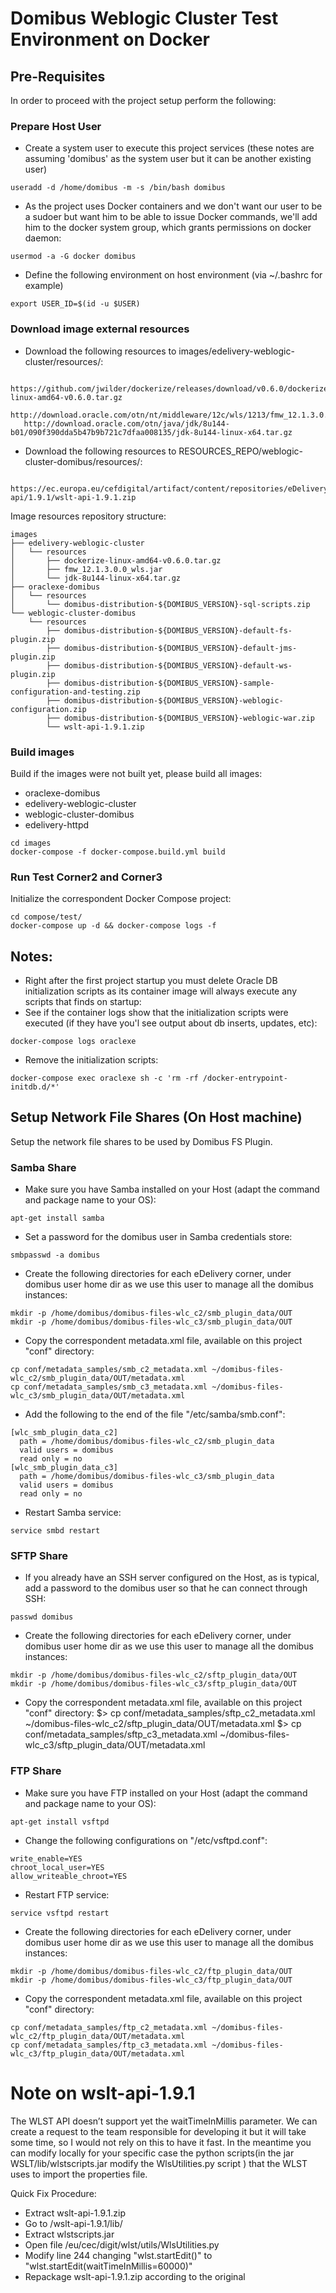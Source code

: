# Domibus Weblogic Cluster Test Environment on Docker

## Pre-Requisites 

In order to proceed with the project setup perform the following:

### Prepare Host User

* Create a system user to execute this project services 
(these notes are assuming 'domibus' as the system user but it can be another existing user)
```
useradd -d /home/domibus -m -s /bin/bash domibus
```   
* As the project uses Docker containers and we don't want our user to be a sudoer but want him to be able to issue Docker commands, we'll add him to the docker system group, which grants permissions on docker daemon:
```
usermod -a -G docker domibus
```
* Define the following environment on host environment (via ~/.bashrc for example)
```
export USER_ID=$(id -u $USER)
```

### Download image external resources

* Download the following resources to images/edelivery-weblogic-cluster/resources/:
```
   https://github.com/jwilder/dockerize/releases/download/v0.6.0/dockerize-linux-amd64-v0.6.0.tar.gz
   http://download.oracle.com/otn/nt/middleware/12c/wls/1213/fmw_12.1.3.0.0_wls.jar
   http://download.oracle.com/otn/java/jdk/8u144-b01/090f390dda5b47b9b721c7dfaa008135/jdk-8u144-linux-x64.tar.gz
```
* Download the following resources to RESOURCES_REPO/weblogic-cluster-domibus/resources/:
```
   https://ec.europa.eu/cefdigital/artifact/content/repositories/eDelivery/eu/europa/ec/digit/ipcis/wslt-api/1.9.1/wslt-api-1.9.1.zip
```

Image resources repository structure:
```
images
├── edelivery-weblogic-cluster
│   └── resources
│       ├── dockerize-linux-amd64-v0.6.0.tar.gz
│       ├── fmw_12.1.3.0.0_wls.jar
│       └── jdk-8u144-linux-x64.tar.gz
├── oraclexe-domibus
│   └── resources
│       └── domibus-distribution-${DOMIBUS_VERSION}-sql-scripts.zip
└── weblogic-cluster-domibus
    └── resources
        ├── domibus-distribution-${DOMIBUS_VERSION}-default-fs-plugin.zip
        ├── domibus-distribution-${DOMIBUS_VERSION}-default-jms-plugin.zip
        ├── domibus-distribution-${DOMIBUS_VERSION}-default-ws-plugin.zip
        ├── domibus-distribution-${DOMIBUS_VERSION}-sample-configuration-and-testing.zip
        ├── domibus-distribution-${DOMIBUS_VERSION}-weblogic-configuration.zip
        ├── domibus-distribution-${DOMIBUS_VERSION}-weblogic-war.zip
        └── wslt-api-1.9.1.zip
```

### Build images

Build if the images were not built yet, please build all images:
* oraclexe-domibus
* edelivery-weblogic-cluster
* weblogic-cluster-domibus
* edelivery-httpd

```
cd images
docker-compose -f docker-compose.build.yml build
```

### Run Test Corner2 and Corner3

Initialize the correspondent Docker Compose project:
```
cd compose/test/
docker-compose up -d && docker-compose logs -f
```
Notes:
- 

* Right after the first project startup you must delete Oracle DB initialization scripts as its container image will always execute any scripts that finds on startup:
* See if the container logs show that the initialization scripts were executed (if they have you'l see output about db inserts, updates, etc):
```
docker-compose logs oraclexe
```
* Remove the initialization scripts:
```
docker-compose exec oraclexe sh -c 'rm -rf /docker-entrypoint-initdb.d/*'
```

## Setup Network File Shares (On Host machine)

Setup the network file shares to be used by Domibus FS Plugin.

### Samba Share

* Make sure you have Samba installed on your Host (adapt the command and package name to your OS):
```
apt-get install samba
```
* Set a password for the domibus user in Samba credentials store:
```
smbpasswd -a domibus
```
* Create the following directories for each eDelivery corner, under domibus user home dir as we use this user to manage all the domibus instances:
```   
mkdir -p /home/domibus/domibus-files-wlc_c2/smb_plugin_data/OUT
mkdir -p /home/domibus/domibus-files-wlc_c3/smb_plugin_data/OUT
```
* Copy the correspondent metadata.xml file, available on this project "conf" directory:
```
cp conf/metadata_samples/smb_c2_metadata.xml ~/domibus-files-wlc_c2/smb_plugin_data/OUT/metadata.xml
cp conf/metadata_samples/smb_c3_metadata.xml ~/domibus-files-wlc_c3/smb_plugin_data/OUT/metadata.xml
```
* Add the following to the end of the file "/etc/samba/smb.conf":
```
[wlc_smb_plugin_data_c2]
  path = /home/domibus/domibus-files-wlc_c2/smb_plugin_data
  valid users = domibus
  read only = no
[wlc_smb_plugin_data_c3]
  path = /home/domibus/domibus-files-wlc_c3/smb_plugin_data
  valid users = domibus
  read only = no
```
* Restart Samba service:
```
service smbd restart
```

### SFTP Share

* If you already have an SSH server configured on the Host, as is typical, add a password to the domibus user so that he can connect through SSH:
```
passwd domibus
```
* Create the following directories for each eDelivery corner, under domibus user home dir as we use this user to manage all the domibus instances:
```
mkdir -p /home/domibus/domibus-files-wlc_c2/sftp_plugin_data/OUT
mkdir -p /home/domibus/domibus-files-wlc_c3/sftp_plugin_data/OUT
```
* Copy the correspondent metadata.xml file, available on this project "conf" directory:
   $> cp conf/metadata_samples/sftp_c2_metadata.xml ~/domibus-files-wlc_c2/sftp_plugin_data/OUT/metadata.xml
   $> cp conf/metadata_samples/sftp_c3_metadata.xml ~/domibus-files-wlc_c3/sftp_plugin_data/OUT/metadata.xml

### FTP Share

* Make sure you have FTP installed on your Host (adapt the command and package name to your OS):
```
apt-get install vsftpd
```
* Change the following configurations on "/etc/vsftpd.conf":
```
write_enable=YES
chroot_local_user=YES
allow_writeable_chroot=YES
```
* Restart FTP service:
```
service vsftpd restart
```
* Create the following directories for each eDelivery corner, under domibus user home dir as we use this user to manage all the domibus instances:
```
mkdir -p /home/domibus/domibus-files-wlc_c2/ftp_plugin_data/OUT
mkdir -p /home/domibus/domibus-files-wlc_c3/ftp_plugin_data/OUT
```
* Copy the correspondent metadata.xml file, available on this project "conf" directory:
```
cp conf/metadata_samples/ftp_c2_metadata.xml ~/domibus-files-wlc_c2/ftp_plugin_data/OUT/metadata.xml
cp conf/metadata_samples/ftp_c3_metadata.xml ~/domibus-files-wlc_c3/ftp_plugin_data/OUT/metadata.xml
```

# Note on wslt-api-1.9.1

The WLST API doesn’t support yet the waitTimeInMillis parameter. We can create a request to the team responsible for
developing it but it will take some time, so I would not rely on this to have it fast.
In the meantime you can modify locally for your specific case the python scripts(in the jar WSLT/lib/wlstscripts.jar
modify the WlsUtilities.py script ) that the WLST uses to import the properties file.

Quick Fix Procedure:
* Extract wslt-api-1.9.1.zip
* Go to /wslt-api-1.9.1/lib/
* Extract wlstscripts.jar
* Open file /eu/cec/digit/wlst/utils/WlsUtilities.py
* Modify line 244 changing "wlst.startEdit()" to "wlst.startEdit(waitTimeInMillis=60000)"
* Repackage wslt-api-1.9.1.zip according to the original
